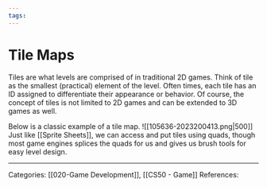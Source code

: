 ```yaml
---
tags:
---
```

# Tile Maps
Tiles are what levels are comprised of in traditional 2D games. Think of tile as the smallest (practical) element of the level. Often times, each tile has an ID assigned to differentiate their appearance or behavior. Of course, the concept of tiles is not limited to 2D games and can be extended to 3D games as well.

Below is a classic example of a tile map.
![[105636-2023200413.png|500]]
Just like [[Sprite Sheets]], we can access and put tiles using quads, though most game engines splices the quads for us and gives us brush tools for easy level design.







---
Categories: [[020-Game Development]], [[CS50 - Game]]
References:
